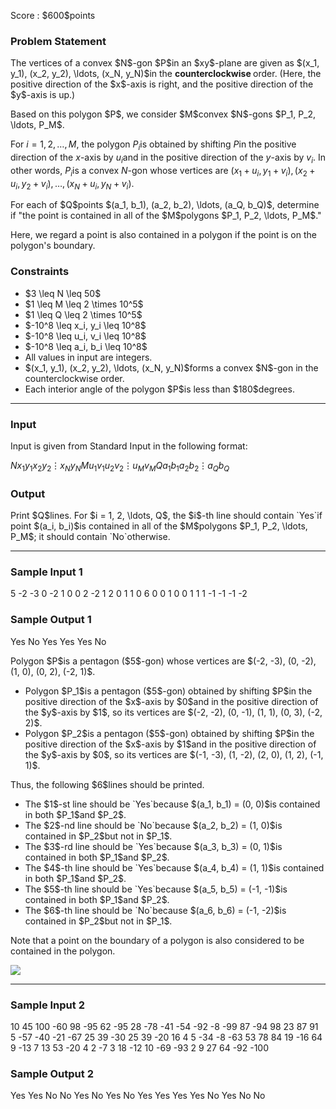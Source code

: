 
<div>

<span>

<span>

<p>
Score : $600$points
</p>

<div>

<section>

### **Problem Statement**

<p>
The vertices of a convex $N$-gon $P$in an $xy$-plane are given as $(x_1, y_1), (x_2, y_2), \ldots, (x_N, y_N)$in the 
<strong>
counterclockwise
</strong>
order.  (Here, the positive direction of the $x$-axis is right, and the positive direction of the $y$-axis is up.)
</p>

<p>
Based on this polygon $P$, we consider $M$convex $N$-gons $P_1, P_2, \ldots, P_M$.

For $i = 1, 2, \ldots, M$, the polygon $P_i$is obtained by shifting $P$in the positive direction of the $x$-axis by $u_i$and in the positive direction of the $y$-axis by $v_i$.  In other words, $P_i$is a convex $N$-gon whose vertices are $(x_1+u_i, y_1+v_i), (x_2+u_i, y_2+v_i), \ldots, (x_N+u_i, y_N+v_i)$.
</p>

<p>
For each of $Q$points $(a_1, b_1), (a_2, b_2), \ldots, (a_Q, b_Q)$,
determine if "the point is contained in all of the $M$polygons $P_1, P_2, \ldots, P_M$."
</p>

<p>
Here, we regard a point is also contained in a polygon if the point is on the polygon's boundary.
</p>

</section>

</div>

<div>

<section>

### **Constraints**

<ul>

<li>
$3 \leq N \leq 50$
</li>

<li>
$1 \leq M \leq 2 \times 10^5$
</li>

<li>
$1 \leq Q \leq 2 \times 10^5$
</li>

<li>
$-10^8 \leq x_i, y_i \leq 10^8$
</li>

<li>
$-10^8 \leq u_i, v_i \leq 10^8$
</li>

<li>
$-10^8 \leq a_i, b_i \leq 10^8$
</li>

<li>
All values in input are integers.
</li>

<li>
$(x_1, y_1), (x_2, y_2), \ldots, (x_N, y_N)$forms a convex $N$-gon in the counterclockwise order.
</li>

<li>
Each interior angle of the polygon $P$is less than $180$degrees.
</li>

</ul>

</section>

</div>

---

<div>

<div>

<section>

### **Input**

<p>
Input is given from Standard Input in the following format:
</p>

<div>

$N$$x_1$$y_1$$x_2$$y_2$$\vdots$$x_N$$y_N$$M$$u_1$$v_1$$u_2$$v_2$$\vdots$$u_M$$v_M$$Q$$a_1$$b_1$$a_2$$b_2$$\vdots$$a_Q$$b_Q$
</div>

</section>

</div>

<div>

<section>

### **Output**

<p>
Print $Q$lines.  For $i = 1, 2, \ldots, Q$, the $i$-th line should contain `Yes`if point $(a_i, b_i)$is contained in all of the $M$polygons $P_1, P_2, \ldots, P_M$; it should contain `No`otherwise.
</p>

</section>

</div>

</div>

---

<div>

<section>

### **Sample Input 1**

<div>

5
-2 -3
0 -2
1 0
0 2
-2 1
2
0 1
1 0
6
0 0
1 0
0 1
1 1
-1 -1
-1 -2

</div>

</section>

</div>

<div>

<section>

### **Sample Output 1**

<div>

Yes
No
Yes
Yes
Yes
No

</div>

<p>
Polygon $P$is a pentagon ($5$-gon) whose vertices are $(-2, -3), (0, -2), (1, 0), (0, 2), (-2, 1)$.
</p>

<ul>

<li>
Polygon $P_1$is a pentagon ($5$-gon) obtained by shifting $P$in the positive direction of the $x$-axis by $0$and in the positive direction of the $y$-axis by $1$, so its vertices are $(-2, -2), (0, -1), (1, 1), (0, 3), (-2, 2)$.
</li>

<li>
Polygon $P_2$is a pentagon ($5$-gon) obtained by shifting $P$in the positive direction of the $x$-axis by $1$and in the positive direction of the $y$-axis by $0$, so its vertices are $(-1, -3), (1, -2), (2, 0), (1, 2), (-1, 1)$.
</li>

</ul>

<p>
Thus, the following $6$lines should be printed.
</p>

<ul>

<li>
The $1$-st line should be `Yes`because $(a_1, b_1) = (0, 0)$is contained in both $P_1$and $P_2$.
</li>

<li>
The $2$-nd line should be `No`because $(a_2, b_2) = (1, 0)$is contained in $P_2$but not in $P_1$.
</li>

<li>
The $3$-rd line should be `Yes`because $(a_3, b_3) = (0, 1)$is contained in both $P_1$and $P_2$.
</li>

<li>
The $4$-th line should be `Yes`because $(a_4, b_4) = (1, 1)$is contained in both $P_1$and $P_2$.
</li>

<li>
The $5$-th line should be `Yes`because $(a_5, b_5) = (-1, -1)$is contained in both $P_1$and $P_2$.
</li>

<li>
The $6$-th line should be `No`because $(a_6, b_6) = (-1, -2)$is contained in $P_2$but not in $P_1$.
</li>

</ul>

<p>
Note that a point on the boundary of a polygon is also considered to be contained in the polygon.
</p>

<p>

<img src="https://img.atcoder.jp/abc251/8216bd194340d2648ce000e9ac9a203e.png">

</img>

</p>

</section>

</div>

---

<div>

<section>

### **Sample Input 2**

<div>

10
45 100
-60 98
-95 62
-95 28
-78 -41
-54 -92
-8 -99
87 -94
98 23
87 91
5
-57 -40
-21 -67
25 39
-30 25
39 -20
16
4 5
-34 -8
-63 53
78 84
19 -16
64 9
-13 7
13 53
-20 4
2 -7
3 18
-12 10
-69 -93
2 9
27 64
-92 -100

</div>

</section>

</div>

<div>

<section>

### **Sample Output 2**

<div>

Yes
Yes
No
No
Yes
No
Yes
No
Yes
Yes
Yes
Yes
No
Yes
No
No

</div>

</section>

</div>

</span>

</span>

</div>
